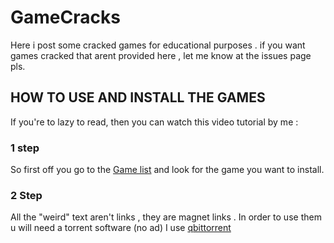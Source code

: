# GameCracks
Here i post some cracked games for educational purposes .
if you want games cracked that arent provided here , let me know at the issues page pls.

##  HOW TO USE AND INSTALL THE GAMES 


If you're to lazy to read, then you can watch this video tutorial by me :

### 1 step
So first off you go to the [Game list](GameList.md) and look for the game you want to install.

### 2 Step 
All the "weird" text aren't links , they are magnet links . In order to use them u will need a torrent software (no ad) I use [qbittorrent](https://www.fosshub.com/qBittorrent.html?dwl=qbittorrent_4.5.0_x64_setup.exe)
